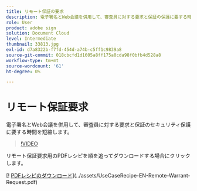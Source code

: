 ```yaml
---
title: リモート保証の要求
description: 電子署名とWeb会議を併用して、審査員に対する要求と保証の保護に要する時間を短縮
role: User
product: adobe sign
solution: Document Cloud
level: Intermediate
thumbnail: 33813.jpg
exl-id: d7a8322b-f7fd-454d-a74b-c5ff1c9839a8
source-git-commit: 018cbcfd1d1605a8ff175a0cda98f0bfb4d528a8
workflow-type: tm+mt
source-wordcount: '61'
ht-degree: 0%

---
```


# リモート保証要求

電子署名とWeb会議を併用して、審査員に対する要求と保証のセキュリティ保護に要する時間を短縮します。

>[!VIDEO](https://video.tv.adobe.com/v/33813?hidetitle=true)

リモート保証要求用のPDFレシピを順を追ってダウンロードする場合にクリックします。

[! [PDFレシピのダウンロード](../assets/acrobat_PDF_96.png)](../assets/UseCaseRecipe-EN-Remote-Warrant-Request.pdf)

